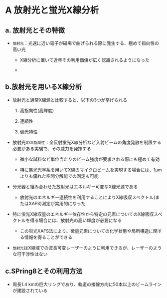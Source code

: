 A 放射光と蛍光X線分析
==================

## a. 放射光とその特徴

* `放射光`：光速に近い電子が磁場で曲げられる際に発生する、極めて指向性の高い光

  * X線分析に置いて近年その利用価値が広く認識されるようになった

  *



## b.放射光を用いるX線分析

* 放射光と通常X線源と比較すると、以下の3つが挙げられる

  1. 高指向性(高輝度)

  1. 連続性

  1. 偏光特性

* 放射光の`高指向性`：全反射蛍光X線分析など入射ビームの角度発散を制限する必要がある実験で、その威力を発揮する

  * 微小な試料など単位当たりのビーム強度が要求される際にも極めて有効

  * 特に集光光学系を用いてX線のマイクロビームを実現する場合には、1µmよりも優れた空間分解能での測定も可能

* 分光器と組み合わせた放射光はエネルギー可変なX線光源である

  * 放射光のエネルギー連続性を利用することによりX線吸収スペクトル(またはXAFS)測定が実用的になった

* 特に蛍光X線収量のエネルギー依存性から特定の元素についてのX線吸収スペクトルを得る場合には、放射光の高い輝度が必要になる

  * この蛍光XAFS法により、微量元素についての化学状態や局所構造に関する情報を得ることができる

* `放射光`はX線域での波長可変レーザーのように利用できるが、レーザーのような可干渉性はない



## c.SPring8とその利用方法

* 周長1.4 kmの巨大リングであり、軌道の接線方向に50本以上のビームラインが建設されている
